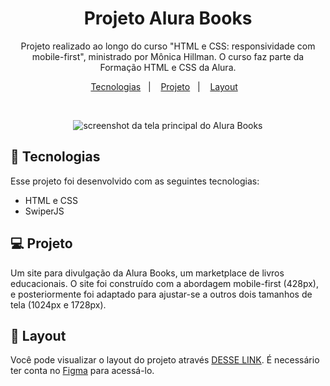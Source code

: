 <h1 align="center">Projeto Alura Books</h1>

<p align="center">
Projeto realizado ao longo do curso "HTML e CSS: responsividade com mobile-first", ministrado por Mônica Hillman. O curso faz parte da Formação HTML e CSS da Alura.
</p>

<p align="center">
  <a href="#-tecnologias">Tecnologias</a>&nbsp;&nbsp;&nbsp;|&nbsp;&nbsp;&nbsp;
  <a href="#-projeto">Projeto</a>&nbsp;&nbsp;&nbsp;|&nbsp;&nbsp;&nbsp;
  <a href="#-layout">Layout</a>&nbsp;&nbsp;&nbsp;
</p>

<br>

<p align="center">
  <img src='https://user-images.githubusercontent.com/116316476/211827694-11dfaa8c-dad6-4b9d-b6ec-308464ac524e.png' alt='screenshot da tela principal do Alura Books'>
</p>

## 🚀 Tecnologias

Esse projeto foi desenvolvido com as seguintes tecnologias:

- HTML e CSS
- SwiperJS

## 💻 Projeto

Um site para divulgação da Alura Books, um marketplace de livros educacionais. O site foi construído com a abordagem mobile-first (428px), e posteriormente foi adaptado para ajustar-se a outros dois tamanhos de tela (1024px e 1728px).

## 🔖 Layout

Você pode visualizar o layout do projeto através [DESSE LINK](https://www.figma.com/file/sSMbIqKaGBd66Y8roxTk2p/AluraBooks). É necessário ter conta no [Figma](https://figma.com) para acessá-lo.

